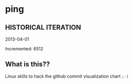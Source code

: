 # ping

## HISTORICAL ITERATION
2013-04-01

Incremented: 6512

## What is this?? 
Linux skills to hack the github commit visualization chart `;-)`
